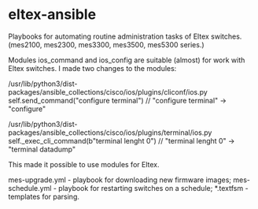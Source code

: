 # eltex-ansible
Playbooks for automating routine administration tasks of Eltex switches.
(mes2100, mes2300, mes3300, mes3500, mes5300 series.)

Modules ios_command and ios_config are suitable (almost) for work with Eltex switches. I made two changes to the modules:

/usr/lib/python3/dist-packages/ansible_collections/cisco/ios/plugins/cliconf/ios.py
self.send_command("configure terminal") // "configure terminal" -> "configure"

/usr/lib/python3/dist-packages/ansible_collections/cisco/ios/plugins/terminal/ios.py
self._exec_cli_command(b"terminal lenght 0") // "terminal lenght 0" -> "terminal datadump"

This made it possible to use modules for Eltex.


mes-upgrade.yml - playbook for downloading new firmware images;
mes-schedule.yml - playbook for restarting switches on a schedule;
*.textfsm - templates for parsing.
